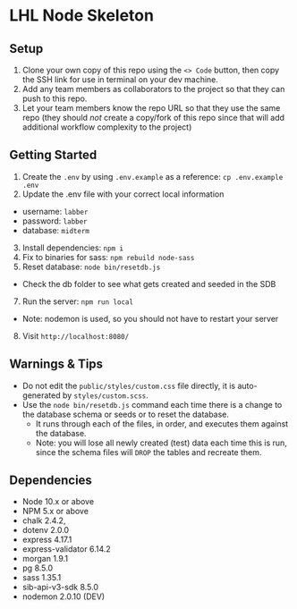LHL Node Skeleton
=========

## Setup
1. Clone your own copy of this repo using the `<> Code` button, then copy the SSH link for use in terminal on your dev machine.
2. Add any team members as collaborators to the project so that they can push to this repo.
3. Let your team members know the repo URL so that they use the same repo (they should _not_ create a copy/fork of this repo since that will add additional workflow complexity to the project)

## Getting Started
1. Create the `.env` by using `.env.example` as a reference: `cp .env.example .env`
2. Update the .env file with your correct local information 
  - username: `labber` 
  - password: `labber` 
  - database: `midterm`
3. Install dependencies: `npm i`
4. Fix to binaries for sass: `npm rebuild node-sass`
5. Reset database: `node bin/resetdb.js`
  - Check the db folder to see what gets created and seeded in the SDB
7. Run the server: `npm run local`
  - Note: nodemon is used, so you should not have to restart your server
8. Visit `http://localhost:8080/`

## Warnings & Tips
- Do not edit the `public/styles/custom.css` file directly, it is auto-generated by `styles/custom.scss`.
- Use the `node bin/resetdb.js` command each time there is a change to the database schema or seeds or to reset the database. 
  - It runs through each of the files, in order, and executes them against the database. 
  - Note: you will lose all newly created (test) data each time this is run, since the schema files will `DROP` the tables and recreate them.

## Dependencies
- Node 10.x or above
- NPM 5.x or above
- chalk 2.4.2,
- dotenv 2.0.0
- express 4.17.1
- express-validator 6.14.2
- morgan 1.9.1
- pg 8.5.0
- sass 1.35.1
- sib-api-v3-sdk 8.5.0
- nodemon 2.0.10 (DEV)
